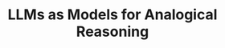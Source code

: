 ---
href: "https://arxiv.org/abs/2406.13803"
title: "LLMs as Models for Analogical Reasoning"
description: "TODO"
tags: ["LLM Reasoning", "Psycholinguistics"]
---
